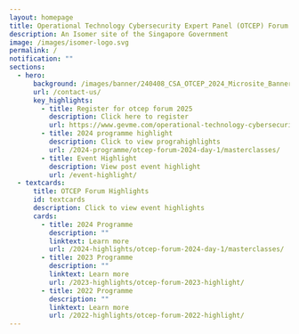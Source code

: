 ```yaml
---
layout: homepage
title: Operational Technology Cybersecurity Expert Panel (OTCEP) Forum
description: An Isomer site of the Singapore Government
image: /images/isomer-logo.svg
permalink: /
notification: ""
sections:
  - hero:
      background: /images/banner/240408_CSA_OTCEP_2024_Microsite_Banner_R02.png
      url: /contact-us/
      key_highlights:
        - title: Register for otcep forum 2025
          description: Click here to register
          url: https://www.gevme.com/operational-technology-cybersecurity-expert-panel-forum-2025-69285327
        - title: 2024 programme highlight
          description: Click to view prograhighlights
          url: /2024-programme/otcep-forum-2024-day-1/masterclasses/
        - title: Event Highlight
          description: View post event highlight
          url: /event-highlight/
  - textcards:
      title: OTCEP Forum Highlights
      id: textcards
      description: Click to view event highlights
      cards:
        - title: 2024 Programme
          description: ""
          linktext: Learn more
          url: /2024-highlights/otcep-forum-2024-day-1/masterclasses/
        - title: 2023 Programme
          description: ""
          linktext: Learn more
          url: /2023-highlights/otcep-forum-2023-highlight/
        - title: 2022 Programme
          description: ""
          linktext: Learn more
          url: /2022-highlights/otcep-forum-2022-highlight/
---
```

